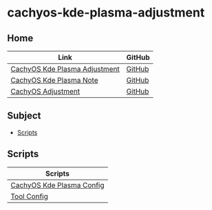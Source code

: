 

# cachyos-kde-plasma-adjustment




## Home

| Link | GitHub |
| ---- | ------ |
| [CachyOS Kde Plasma Adjustment](https://samwhelp.github.io/cachyos-kde-plasma-adjustment/) | [GitHub](https://github.com/samwhelp/cachyos-kde-plasma-adjustment) |
| [CachyOS Kde Plasma Note](https://samwhelp.github.io/note-about-cachyos-kde-plasma/) | [GitHub](https://github.com/samwhelp/note-about-cachyos-kde-plasma) |
| [CachyOS Adjustment](https://samwhelp.github.io/cachyos-adjustment/) | [GitHub](https://github.com/samwhelp/cachyos-adjustment) |




## Subject

* [Scripts](#scripts)




## Scripts

| Scripts |
| ---- |
| [CachyOS Kde Plasma Config](https://github.com/samwhelp/cachyos-kde-plasma-adjustment/tree/main/prototype/main/kde-config/locale/en_us/Breeze-Dark) |
| [Tool Config](https://github.com/samwhelp/cachyos-kde-plasma-adjustment/tree/main/prototype/main/tool-config) |
